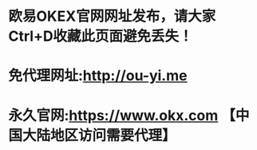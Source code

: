 # 欧易OKEX官网网址发布，请大家Ctrl+D收藏此页面避免丢失！
# 免代理网址:http://ou-yi.me
# 永久官网:https://www.okx.com 【中国大陆地区访问需要代理】

